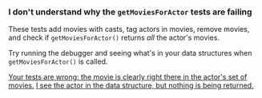 ### I don't understand why the `getMoviesForActor` tests are failing
These tests add movies with casts, tag actors in movies, remove movies,
and check if `getMoviesForActor()` returns *all* the actor's movies.

Try running the debugger and seeing what's in your data structures when
`getMoviesForActor()` is called.

[Your tests are wrong: the movie is clearly right there in the actor's set of movies.](./hint-16.md)
[I see the actor in the data structure, but nothing is being returned.](./hint-17.md)


